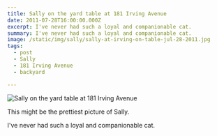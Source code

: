 ```yaml
---
title: Sally on the yard table at 181 Irving Avenue
date: 2011-07-28T16:00:00.000Z
excerpt: I've never had such a loyal and companionable cat.
summary: I've never had such a loyal and companionable cat.
image: /static/img/sally/sally-at-irving-on-table-jul-28-2011.jpg
tags:
  - post
  - Sally
  - 181 Irving Avenue
  - backyard

---
```


![Sally on the yard table at 181 Irving Avenue](/static/img/sally/sally-at-irving-on-table-jul-28-2011.jpg "Sally on the yard table at 181 Irving Avenue")

This might be the prettiest picture of Sally.

I've never had such a loyal and companionable cat.

